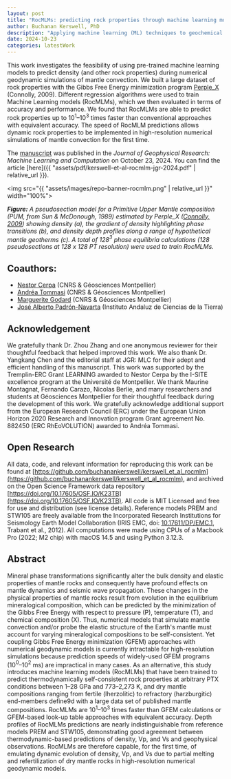 ```yaml
---
layout: post
title: "RocMLMs: predicting rock properties through machine learning models"
author: Buchanan Kerswell, PhD
description: "Applying machine learning (ML) techniques to geochemical and thermodynamic datasets to increase efficiency of predicting rock properties in geodynamic numerical simulations"
date: 2024-10-23
categories: latestWork
---
```


This work investigates the feasibility of using pre-trained machine learning models to predict density (and other rock properties) during numerical geodynamic simulations of mantle convection. We built a large dataset of rock properties with the Gibbs Free Energy minimization program [Perple_X](https://www.perplex.ethz.ch) (Connolly, 2009). Different regression algorithms were used to train Machine Learning models (RocMLMs), which we then evaluated in terms of accuracy and performance. We found that RocMLMs are able to predict rock properties up to 10$^1$–10$^3$ times faster than conventional approaches with equivalent accuracy. The speed of RocMLM predictions allows dynamic rock properties to be implemented in high-resolution numerical simulations of mantle convection for the first time.

The [manuscript](https://agupubs.onlinelibrary.wiley.com/doi/full/10.1029/2024JH000264) was published in the *Journal of Geophysical Research: Machine Learning and Computation* on October 23, 2024. You can find the article [here]({{ "assets/pdf/kerswell-et-al-rocmlm-jgr-2024.pdf" | relative_url }}).

<img src="{{ "assets/images/repo-banner-rocmlm.png" | relative_url }}" width="100%">

***Figure:*** *A pseudosection model for a Primitive Upper Mantle composition (PUM, from Sun & McDonough, 1989) estimated by Perple_X ([Connolly, 2009](https://agupubs.onlinelibrary.wiley.com/doi/abs/10.1029/2009GC002540)) showing density (a), the gradient of density highlighting phase transitions (b), and density depth profiles along a range of hypothetical mantle geotherms (c). A total of 128$^3$ phase equilibria calculations (128 pseudosections at 128 x 128 PT resolution) were used to train RocMLMs.*

## Coauthors:

- [Nestor Cerpa](https://scholar.google.com/citations?user=D0kBGqcAAAAJ&hl=en&oi=ao) (CNRS & Géosciences Montpellier)
- [Andréa Tommasi](https://scholar.google.com/citations?user=4ibXyDwAAAAJ&hl=en) (CNRS & Géosciences Montpellier)
- [Marguerite Godard](https://scholar.google.com/citations?user=rhF-80oAAAAJ&hl=en&oi=ao) (CNRS & Géosciences Montpellier)
- [José Alberto Padrón-Navarta](https://scholar.google.com/citations?user=5x5JgpIAAAAJ&hl=en&oi=ao) (Instituto Andaluz de Ciencias de la Tierra)

## Acknowledgement

We gratefully thank Dr. Zhou Zhang and one anonymous reviewer for their thoughtful feedback that helped improved this work. We also thank Dr. Yangkang Chen and the editorial staff at JGR: MLC for their adept and efficient handling of this manuscript. This work was supported by the Tremplin-ERC Grant LEARNING awarded to Nestor Cerpa by the I-SITE excellence program at the Université de Montpellier. We thank Maurine Montagnat, Fernando Carazo, Nicolas Berlie, and many researchers and students at Géosciences Montpellier for their thoughtful feedback during the development of this work. We gratefully acknowledge additional support from the European Research Council (ERC) under the European Union Horizon 2020 Research and Innovation program Grant agreement No. 882450 (ERC RhEoVOLUTION) awarded to Andréa Tommasi.

## Open Research

All data, code, and relevant information for reproducing this work can be found at [https://github.com/buchanankerswell/kerswell_et_al_rocmlm](https://github.com/buchanankerswell/kerswell_et_al_rocmlm), and archived on the Open Science Framework data repository [https://doi.org/10.17605/OSF.IO/K23TB](https://doi.org/10.17605/OSF.IO/K23TB). All code is MIT Licensed and free for use and distribution (see license details). Reference models PREM and STW105 are freely available from the Incorporated Research Institutions for Seismology Earth Model Collaboration (IRIS EMC, doi: [10.17611/DP/EMC.1](https://doi.org/10.17611/DP/EMC.1), Trabant et al., 2012). All computations were made using CPUs of a Macbook Pro (2022; M2 chip) with macOS 14.5 and using Python 3.12.3.

## Abstract

Mineral phase transformations significantly alter the bulk density and elastic properties of mantle rocks and consequently have profound effects on mantle dynamics and seismic wave propagation. These changes in the physical properties of mantle rocks result from evolution in the equilibrium mineralogical composition, which can be predicted by the minimization of the Gibbs Free Energy with respect to pressure (P), temperature (T), and chemical composition (X). Thus, numerical models that simulate mantle convection and/or probe the elastic structure of the Earth's mantle must account for varying mineralogical compositions to be self-consistent. Yet coupling Gibbs Free Energy minimization (GFEM) approaches with numerical geodynamic models is currently intractable for high-resolution simulations because prediction speeds of widely-used GFEM programs (10$^0$–10$^2$ ms) are impractical in many cases. As an alternative, this study introduces machine learning models (RocMLMs) that have been trained to predict thermodynamically self-consistent rock properties at arbitrary PTX conditions between 1–28 GPa and 773–2,273 K, and dry mantle compositions ranging from fertile (lherzolitic) to refractory (harzburgitic) end-members define9d with a large data set of published mantle compositions. RocMLMs are 10$^1$–10$^3$ times faster than GFEM calculations or GFEM-based look-up table approaches with equivalent accuracy. Depth profiles of RocMLMs predictions are nearly indistinguishable from reference models PREM and STW105, demonstrating good agreement between thermodynamic-based predictions of density, Vp, and Vs and geophysical observations. RocMLMs are therefore capable, for the first time, of emulating dynamic evolution of density, Vp, and Vs due to partial melting and refertilization of dry mantle rocks in high-resolution numerical geodynamic models.

